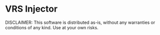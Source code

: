 # VRS Injector

DISCLAIMER: This software is distributed as-is, without any warranties or conditions of any kind. Use at your own risks.
